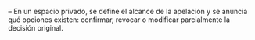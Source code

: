 – En un espacio privado, se define el alcance de la apelación y se anuncia qué opciones existen: confirmar, revocar o modificar parcialmente la decisión original.  